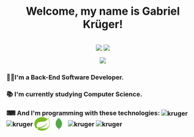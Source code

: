 <div align="center">
    <h1>Welcome, my name is Gabriel Krüger!</h1>
<br/><a href="https://www.linkedin.com/in/gabrielkrugerdesouza/"><img src="https://img.shields.io/badge/LinkedIn-0077B5?style=for-the-badge&logo=linkedin&logoColor=white"/></a>
<a href="mailto:krugergabriel278@gmail.com"/><img src="https://img.shields.io/badge/Gmail-D14836?style=for-the-badge&logo=gmail&logoColor=white"/></a> 

<img src="https://dcbadge.vercel.app/api/shield/400131390294982657"/><br/>
</div>


### 🐱‍💻I'm a Back-End Software Developer.  
### 📚 I'm currently studying Computer Science.

<div style="display: inline_block" >
    <h3>⌨ And I'm programming with these technologies:
        <img align="center" alt="kruger" height="35" width="40" src="https://cdn.jsdelivr.net/gh/devicons/devicon/icons/java/java-original.svg" />
        <img align="center" alt="kruger" height="35" width="40" src="https://cdn.jsdelivr.net/gh/devicons/devicon/icons/kotlin/kotlin-original.svg" />
        <img align="center" alt="kruger" height="35" width="40" src="https://raw.githubusercontent.com/devicons/devicon/master/icons/spring/spring-original.svg">
        <img align="center" alt="kruger" height="35" width="40" src="https://raw.githubusercontent.com/devicons/devicon/master/icons/mongodb/mongodb-plain.svg">
        <img align="center" alt="kruger" height="35" width="40" src="https://cdn.jsdelivr.net/gh/devicons/devicon@latest/icons/mysql/mysql-original.svg" />  
        <img align="center" alt="kruger" height="50" width="50" src="https://cdn.jsdelivr.net/gh/devicons/devicon/icons/docker/docker-original.svg" />
    </h3>
</div>
 



    
    
